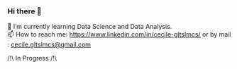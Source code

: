 ### Hi there 👋
 🌱 I’m currently learning Data Science and Data Analysis.</br>
 📫 How to reach me: https://www.linkedin.com/in/cecile-gltslmcs/ or by mail : cecile.gltslmcs@gmail.com </br>
 
 /!\ In Progress /!\
 
<!--
**Sylvariane/Sylvariane** is a ✨ _special_ ✨ repository because its `README.md` (this file) appears on your GitHub profile.

Here are some ideas to get you started:

- 🔭 I’m currently working on ...
- 👯 I’m looking to collaborate on ...
- 🤔 I’m looking for help with ...
- 💬 Ask me about ...
- 📫 How to reach me: ...
- 😄 Pronouns: ...
- ⚡ Fun fact: ...
-->
